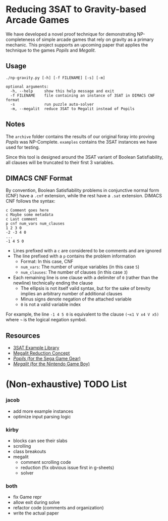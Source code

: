 # Reducing 3SAT to Gravity-based Arcade Games
We have developed a novel proof technique for demonstrating NP-completeness of
simple arcade games that rely on gravity as a primary mechanic. This project
supports an upcoming paper that applies the technique to the games *Popils*
and *Megalit*.

## Usage
```
./np-gravity.py [-h] [-f FILENAME] [-s] [-m]

optional arguments:
  -h, --help     show this help message and exit
  -f FILENAME    file containing an instance of 3SAT in DIMACS CNF format
  -s             run puzzle auto-solver
  -m, --megalit  reduce 3SAT to Megalit instead of Popils
```

## Notes
The `archive` folder contains the results of our original foray into proving
*Popils* was NP-Complete. `examples` contains the 3SAT instances we have used
for testing. 

Since this tool is designed around the 3SAT variant of Boolean Satisfiability,
all clauses will be truncated to their first 3 variables.

## DIMACS CNF Format
By convention, Boolean Satisfiability problems in conjunctive normal form (CNF)
have a `.cnf` extension, while the rest have a `.sat` extension.
DIMACS CNF follows the syntax:
```
c Comment goes here
c Maybe some metadata
c Last comment
p cnf num_vars num_clauses
1 2 3 0
-2 -3 4 0
...
-1 4 5 0
```
* Lines prefixed with a `c` are considered to be comments and are ignored
* The line prefixed with a `p` contains the problem information
	* Format: In this case, CNF
	* `num_vars`: The number of unique variables (in this case `5`)
	* `num_clauses`: The number of clauses (in this case `3`)
* Each remaining line is one clause with a delimiter of `0`
	(rather than the newline) technically ending the clause
	* The ellipsis is not itself valid syntax, but for the sake of brevity
		implies an arbitrary number of additional clauses
	* Minus signs denote negation of the attached variable
	* `0` is not a valid variable index

For example, the line `-1 4 5 0` is equivalent to the clause `(¬x1 V x4 V x5)`
where `¬` is the logical negation symbol.

## Resources
* [3SAT Example Library](https://www.cs.ubc.ca/%7Ehoos/SATLIB/benchm.html)
* [Megalit Reduction Concept](https://docs.google.com/spreadsheets/d/1xu297SNoUu8qFG4eRkkXsX5r0zjv5CCPZEqo3ZCrlRM/edit?usp=sharing)
* [*Popils* (for the Sega Game Gear)](https://en.wikipedia.org/wiki/Popils)
* [*Megalit* (for the Nintendo Game Boy)](https://en.wikipedia.org/wiki/Megalit)


# (Non-exhaustive) TODO List
### jacob
* add more example instances
* optimize input parsing logic

### kirby
* blocks can see their slabs
* scrolling
* class breakouts
* megalit
	* comment scrolling code
	* reduction (fix obvious issue first in g-sheets)
	* solver
### both
* fix Game repr
* allow exit during solve
* refactor code (comments and organization)
* write the actual paper
